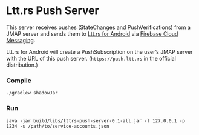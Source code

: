 # Ltt.rs Push Server

This server receives pushes (StateChanges and PushVerifications) from a JMAP server and sends them to [Ltt.rs for Android](https://github.com/inputmice/lttrs-android) via [Firebase Cloud Messaging](https://firebase.google.com/docs/cloud-messaging).

Ltt.rs for Android will create a PushSubscription on the user’s JMAP server with the URL of this push server. (`https://push.ltt.rs` in the official distribution.)

### Compile
```shell
./gradlew shadowJar
```

### Run
```shell
java -jar build/libs/lttrs-push-server-0.1-all.jar -l 127.0.0.1 -p 1234 -s /path/to/service-accounts.json
```
